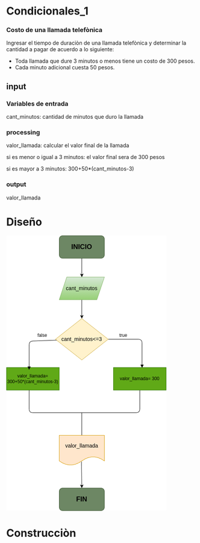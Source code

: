 # Condicionales_1

### Costo de una llamada telefònica

Ingresar el tiempo de duraciòn de una llamada telefònica y determinar la cantidad a pagar de acuerdo a lo siguiente:
- Toda llamada que dure 3 minutos o menos tiene un costo de 300 pesos.
- Cada minuto adicional cuesta 50 pesos.

## input

### Variables de entrada
cant_minutos: cantidad de minutos que duro la llamada
### processing
valor_llamada: calcular el valor final de la llamada

si es menor o igual a 3 minutos: el valor final sera de 300 pesos

si es mayor a 3 minutos: 300+50*(cant_minutos-3)


### output
valor_llamada
# Diseño

 ![diagrama de flujo](Condiciones_1.png)
# Construcciòn